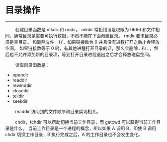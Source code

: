 # 目录操作
***

&emsp;&emsp;
创建目录函数是 mkdir 和 rmdir。
mkdir 常犯错误是权限为 0666 和文件相同，通常目录是需要可执行权限，不然不能在下面创建目录。
rmdir 要求目录必须是空目录。
和删除文件一样，如果链接数为 0 并且没有进程打开之后才会释放空间。
如果链接数等于 0 时，有其他进程打开目录的话，那么会删除 . 和 ..，然后也不允许添加新的目录项，等到打开目录进程退出之后才会释放磁盘空间。

&emsp;&emsp;
读取目录函数是：

+ opendir
+ readdir
+ rewinddir
+ closedir
+ telldir
+ seekdir

&emsp;&emsp;
readdir 访问到的文件顺序和目录实现相关。

&emsp;&emsp;
chdir，fchdir 可以帮助切换当前工作目录，而 getcwd 可以获得当前工作目录是什么。
当前工作目录是一个进程的概念，所以如果 A 调用 B，即使 B 调用 chdir 切换工作目录，B 执行完成之后，A 的工作目录也不会发生变化。